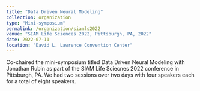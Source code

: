 ```yaml
---
title: "Data Driven Neural Modeling"
collection: organization
type: "Mini-symposium"
permalink: /organization/siamls2022
venue: "SIAM Life Sciences 2022, Pittsburgh, PA, 2022"
date: 2022-07-11
location: "David L. Lawrence Convention Center"
---
```


Co-chaired the mini-symposium titled Data Driven Neural Modeling with Jonathan Rubin as part of the SIAM Life Sciecnes 2022 conference in Pittsburgh, PA. We had two sessions over two days with four speakers each for a total of eight speakers. 
